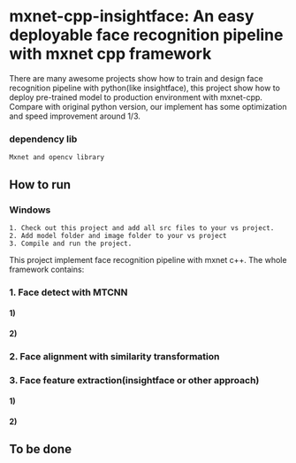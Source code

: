 # mxnet-cpp-insightface: An easy deployable face recognition pipeline with mxnet cpp framework
There are many awesome projects show how to train and design face recognition pipeline with python(like insightface), this project show how to deploy pre-trained model to production environment with mxnet-cpp. Compare with original python version, our implement has some optimization and speed improvement around 1/3.
### dependency lib
    Mxnet and opencv library 
## How to run
### Windows
    1. Check out this project and add all src files to your vs project.
    2. Add model folder and image folder to your vs project
    3. Compile and run the project.
This project implement face recognition pipeline with mxnet c++. The whole framework contains: 
### 1. Face detect with MTCNN
    
#### 1) 
    
#### 2) 
    
### 2. Face alignment with similarity transformation


### 3. Face feature extraction(insightface or other approach)
#### 1) 

#### 2) 


## To be done

